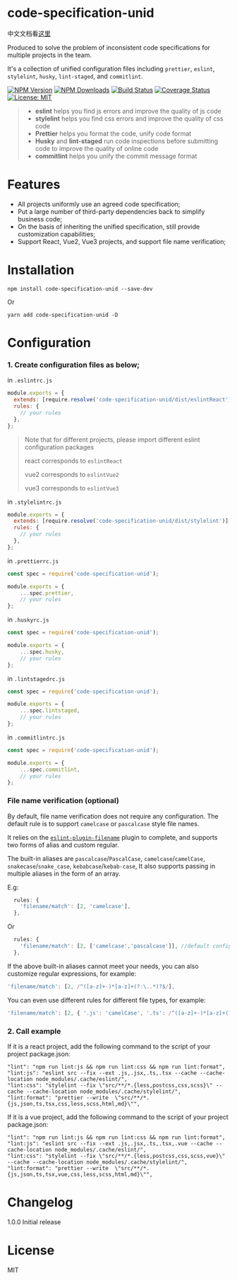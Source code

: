 # code-specification-unid

中文文档看[这里](https://github.com/FE-PIRL/code-specification-unid/blob/master/README_CN.md)

Produced to solve the problem of inconsistent code specifications for multiple projects in the team.

It's a collection of unified configuration files including `prettier`, `eslint`, `stylelint`, `husky`, `lint-staged`, and `commitlint`.

[![NPM Version][npm-image]][npm-url]
[![NPM Downloads][downloads-image]][downloads-url]
[![Build Status][travis-image]][travis-url]
[![Coverage Status][coverage-image]][coverage-url]
[![License: MIT][license-image]][license-url]


> * **eslint** helps you find js errors and improve the quality of js code
> * **stylelint** helps you find css errors and improve the quality of css code
> * **Prettier** helps you format the code, unify code format
> * **Husky** and **lint-staged** run code inspections before submitting code to improve the quality of online code
> * **commitlint** helps you unify the commit message format


# Features

* All projects uniformly use an agreed code specification;
* Put a large number of third-party dependencies back to simplify business code;
* On the basis of inheriting the unified specification, still provide customization capabilities;
* Support React, Vue2, Vue3 projects, and support file name verification;

# Installation

```
npm install code-specification-unid --save-dev
```
Or 

```
yarn add code-specification-unid -D
```

# Configuration

### 1. Create configuration files as below;

in `.eslintrc.js`

```js
module.exports = {
  extends: [require.resolve('code-specification-unid/dist/eslintReact')],
  rules: {
    // your rules
  },
};
```

> Note that for different projects, please import different eslint configuration packages
>
> react corresponds to `eslintReact`
>
> vue2 corresponds to `eslintVue2`
>
> vue3 corresponds to `eslintVue3`

in `.stylelintrc.js`

```js
module.exports = {
  extends: [require.resolve('code-specification-unid/dist/stylelint')],
  rules: {
    // your rules
  },
};
```

in `.prettierrc.js`

```js
const spec = require('code-specification-unid');

module.exports = {
    ...spec.prettier,
    // your rules
};
```

in `.huskyrc.js`

```js
const spec = require('code-specification-unid');

module.exports = {
    ...spec.husky,
    // your rules
};
```

in `.lintstagedrc.js`

```js
const spec = require('code-specification-unid');

module.exports = {
    ...spec.lintstaged,
    // your rules
};
```

in `.commitlintrc.js`

```js
const spec = require('code-specification-unid');

module.exports = {
    ...spec.commitlint,
    // your rules
};
```

### File name verification (optional)

By default, file name verification does not require any configuration. The default rule is to support `camelcase` or `pascalcase` style file names.

It relies on the [`eslint-plugin-filename`](https://github.com/benyasin/eslint-plugin-filename) plugin to complete, and supports two forms of alias and custom regular.

The built-in aliases are `pascalcase`/`PascalCase`, `camelcase`/`camelCase`, `snakecase`/`snake_case`, `kebabcase`/`kebab-case`,
It also supports passing in multiple aliases in the form of an array.

E.g:

```js
  rules: {
    'filename/match': [2, 'camelcase'],
  },
```

Or

```js
  rules: {
    'filename/match': [2, ['camelcase','pascalcase']], //default configuration
  },
```

If the above built-in aliases cannot meet your needs, you can also customize regular expressions, for example:

```js
'filename/match': [2, /^([a-z]+-)*[a-z]+(?:\..*)?$/],
```

You can even use different rules for different file types, for example:

```js
'filename/match': [2, { '.js': 'camelCase', '.ts': /^([a-z]+-)*[a-z]+(?:\..*)?$/ }],
```

### 2. Call example

If it is a react project, add the following command to the script of your project package.json:
```
"lint": "npm run lint:js && npm run lint:css && npm run lint:format",
"lint:js": "eslint src --fix --ext .js,.jsx,.ts,.tsx --cache --cache-location node_modules/.cache/eslint/",
"lint:css": "stylelint --fix \"src/**/*.{less,postcss,css,scss}\" --cache --cache-location node_modules/.cache/stylelint/",
"lint:format": "prettier --write  \"src/**/*.{js,json,ts,tsx,css,less,scss,html,md}\"",
```

If it is a vue project, add the following command to the script of your project package.json:

```
"lint": "npm run lint:js && npm run lint:css && npm run lint:format",
"lint:js": "eslint src --fix --ext .js,.jsx,.ts,.tsx,.vue --cache --cache-location node_modules/.cache/eslint/",
"lint:css": "stylelint --fix \"src/**/*.{less,postcss,css,scss,vue}\" --cache --cache-location node_modules/.cache/stylelint/",
"lint:format": "prettier --write  \"src/**/*.{js,json,ts,tsx,vue,css,less,scss,html,md}\"",
```

# Changelog

1.0.0 Initial release

# License

MIT

[npm-image]: https://img.shields.io/npm/v/code-specification-unid.svg?style=flat-square
[npm-url]: https://npmjs.org/package/code-specification-unid
[downloads-image]: https://img.shields.io/npm/dm/code-specification-unid.svg?style=flat-square
[downloads-url]: https://npmjs.org/package/code-specification-unid
[travis-image]: https://img.shields.io/travis/dolsem/code-specification-unid.svg?style=flat-square
[travis-url]: https://travis-ci.org/dolsem/code-specification-unid
[coverage-image]: https://img.shields.io/coveralls/dolsem/code-specification-unid.svg?style=flat-square
[coverage-url]: https://coveralls.io/github/dolsem/code-specification-unid?branch=master
[license-image]: https://img.shields.io/badge/License-MIT-blue.svg?style=flat-square
[license-url]: https://opensource.org/licenses/MIT